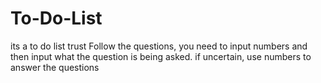 # To-Do-List
its a to do list trust
Follow the questions, you need to input numbers and then input what the question is being asked. if uncertain, use numbers to answer the questions
